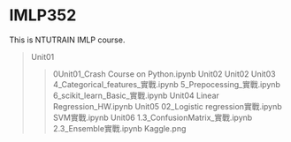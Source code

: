 # IMLP352
This is NTUTRAIN IMLP course.
> Unit01
> > 0Unit01_Crash Course on Python.ipynb
> Unit02
> > Unit02
> Unit03
> > 4_Categorical_features_實戰.ipynb
> > 5_Prepocessing_實戰.ipynb
> > 6_scikit_learn_Basic_實戰.ipynb
> Unit04
> > Linear Regression_HW.ipynb
> Unit05
> > 02_Logistic regression實戰.ipynb
> > SVM實戰.ipynb
> Unit06
> > 1.3_ConfusionMatrix_實戰.ipynb
> > 2.3_Ensemble實戰.ipynb
> > Kaggle.png
